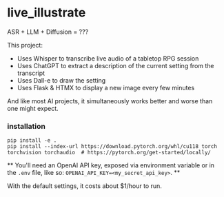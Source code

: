 # live_illustrate
ASR + LLM + Diffusion = ???

This project:
* Uses Whisper to transcribe live audio of a tabletop RPG session
* Uses ChatGPT to extract a description of the current setting from the transcript
* Uses Dall-e to draw the setting
* Uses Flask & HTMX to display a new image every few minutes

And like most AI projects, it simultaneously works better and worse than one might expect. 

### installation
```
pip install -e . 
pip install --index-url https://download.pytorch.org/whl/cu118 torch torchvision torchaudio  # https://pytorch.org/get-started/locally/
```

** You'll need an OpenAI API key, exposed via environment variable or in the `.env` file, like so: `OPENAI_API_KEY=<my_secret_api_key>`. **

With the default settings, it costs about $1/hour to run. 
